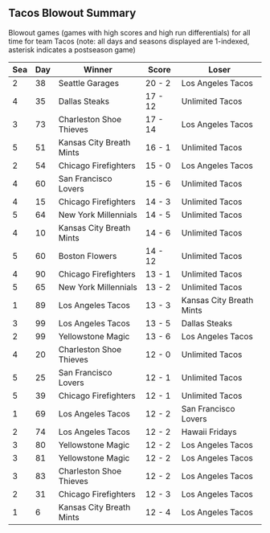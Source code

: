 ## Tacos Blowout Summary



Blowout games (games with high scores and high run differentials) for all time for team Tacos (note: all days and seasons displayed are 1-indexed, asterisk indicates a postseason game)


| Sea | Day | Winner | Score | Loser | 
| ------ |------ |------ |------ |------ |
| 2 | 38 | Seattle Garages | 20 - 2 | Los Angeles Tacos | 
| 4 | 35 | Dallas Steaks | 17 - 12 | Unlimited Tacos | 
| 3 | 73 | Charleston Shoe Thieves | 17 - 14 | Los Angeles Tacos | 
| 5 | 51 | Kansas City Breath Mints | 16 - 1 | Unlimited Tacos | 
| 2 | 54 | Chicago Firefighters | 15 - 0 | Los Angeles Tacos | 
| 4 | 60 | San Francisco Lovers | 15 - 6 | Unlimited Tacos | 
| 4 | 15 | Chicago Firefighters | 14 - 3 | Unlimited Tacos | 
| 5 | 64 | New York Millennials | 14 - 5 | Unlimited Tacos | 
| 4 | 10 | Kansas City Breath Mints | 14 - 6 | Unlimited Tacos | 
| 5 | 60 | Boston Flowers | 14 - 12 | Unlimited Tacos | 
| 4 | 90 | Chicago Firefighters | 13 - 1 | Unlimited Tacos | 
| 5 | 65 | New York Millennials | 13 - 2 | Unlimited Tacos | 
| 1 | 89 | Los Angeles Tacos | 13 - 3 | Kansas City Breath Mints | 
| 3 | 99 | Los Angeles Tacos | 13 - 5 | Dallas Steaks | 
| 2 | 99 | Yellowstone Magic | 13 - 6 | Los Angeles Tacos | 
| 4 | 20 | Charleston Shoe Thieves | 12 - 0 | Unlimited Tacos | 
| 5 | 25 | San Francisco Lovers | 12 - 1 | Unlimited Tacos | 
| 5 | 39 | Chicago Firefighters | 12 - 1 | Unlimited Tacos | 
| 1 | 69 | Los Angeles Tacos | 12 - 2 | San Francisco Lovers | 
| 2 | 74 | Los Angeles Tacos | 12 - 2 | Hawaii Fridays | 
| 3 | 80 | Yellowstone Magic | 12 - 2 | Los Angeles Tacos | 
| 3 | 81 | Yellowstone Magic | 12 - 2 | Los Angeles Tacos | 
| 3 | 83 | Charleston Shoe Thieves | 12 - 2 | Los Angeles Tacos | 
| 2 | 31 | Chicago Firefighters | 12 - 3 | Los Angeles Tacos | 
| 1 | 6 | Kansas City Breath Mints | 12 - 4 | Los Angeles Tacos | 


